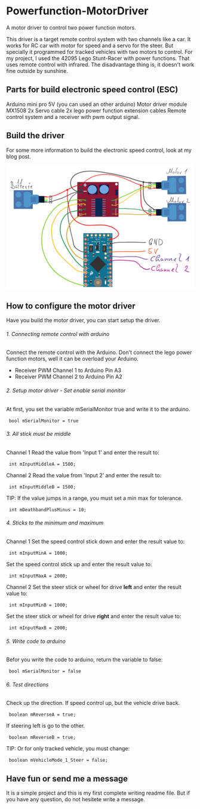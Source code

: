# Powerfunction-MotorDriver
A motor driver to control two power function motors.

This driver is a target remote control system with two channels like a car. It works for RC car with motor for speed and a servo for the steer. But specially it programmed for tracked vehicles with two motors to control. For my project, I used the 42095 Lego Stunt-Racer with power functions. That uses remote control with infrared. The disadvantage thing is, it doesn't work fine outside by sunshine.

## Parts for build electronic speed control (ESC)
Arduino mini pro 5V (you can used an other arduino)
Motor driver module MX1508
2x Servo cable
2x lego power function extension cables
Remote control system and a receiver with pwm output signal.

## Build the driver
For some more information to build the electronic speed control, look at my blog post.

![Bild von der Schaltung](https://github.com/Codexzier/Powerfunction-MotorDriver/blob/master/Schaltung.jpg)

## How to configure the motor driver 
Have you build the motor driver, you can start setup the driver.

###### 1. Connecting remote control with arduino
Connect the remote control with the Arduino.
Don't connect the lego power function motors, well it can be overload your Arduino.
- Receiver PWM Channel 1 to Arduino Pin A3
- Receiver PWM Channel 2 to Arduino Pin A2

###### 2. Setup motor driver - Set enable serial monitor
At first, you set the variable mSerialMonitor true and write it to the arduino.

```
 bool mSerialMonitor = true
```

###### 3. All stick must be middle
Channel 1
Read the value from 'Input 1' and enter the result to:
```
 int mInputMiddleA = 1500;
```

Channel 2
Read the value from 'Input 2' and enter the result to:
```
 int mInputMiddleB = 1500;
```

TIP: If the value jumps in a range, you must set a min max for tolerance.
```
 int mDeathbandPlusMinus = 10;
```

###### 4. Sticks to the minimum and maximum 
Channel 1
Set the speed control stick down and enter the result value to:
```
 int mInputMinA = 1000;
```
Set the speed control stick up and enter the result value to:
```
 int mInputMaxA = 2000;
```

Channel 2
Set the steer stick or wheel for drive **left** and enter the result value to:
```
 int mInputMinB = 1000;
```
Set the steer stick or wheel for drive **right** and enter the result value to:
```
 int mInputMaxB = 2000;
```

###### 5. Write code to arduino
Befor you write the code to arduino, return the variable to false:
```
 bool mSerialMonitor = false
```

###### 6. Test directions
Check up the direction.
If speed control up, but the vehicle drive back.
```
 boolean mReverseA = true; 
```

If steering left is go to the other.
```
 boolean mReverseB = true; 
```
TIP: Or for only tracked vehicle, you must change:
```
 boolean mVehicleMode_1_Steer = false;
```

## Have fun or send me a message
It is a simple project and this is my first complete writing readme file. But if you have any question, do not hesitete write a message.

